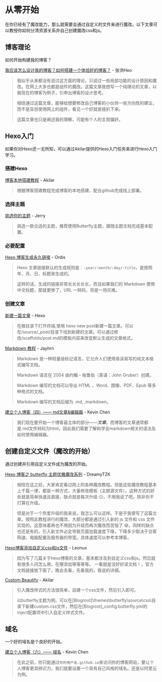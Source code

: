# 从零开始

在你已经有了魔改能力，那么就需要会通过自定义的文件来进行魔改。以下文章可以教授你如何分清资源关系并自己创建魔改css和js。

## 博客理论

如何开始构建我的博客？

[我应该怎么设计我的博客？如何搭建一个体验好的博客？](https://blog.zhheo.com/p/30c885b3.html) - 张洪Heo

> 我似乎从来都没有说过这方面的理论，只说过一些局部功能的设计原因和魔改。在网上大多也都是组件的魔改。这篇文章我想写一个纯理论的文章，以我现在的博客为例子，引申出博客的设计思考。
>
> 相信通过这篇文章，能够给想要修改自己博客的小伙伴一些方向性的建议，而不是盲目使用网上的组件，看见一个好就直接扒下来。
>
> 这篇文章也只是阐述我的理解，可能有个人的主观偏好。

## Hexo入门

如果你对Hexo还一无所知，可以通过Akilar提供的Hexo入门任务来进行Hexo入门学习。

### 搭建Hexo

[博客本地搭建教程](https://akilar.top/posts/6ef63e2d/) - Akilar

> 根据博客搭建教程完成博客的本地搭建，配合github完成线上部署。

### 选择主题

[挑选你的主题](https://butterfly.js.org/) - Jerry

> 挑选一款合适的主题，推荐使用Butterfly主题，跟随主题文档完成基本配置。

### 必要配置

[Hexo 博客生成永久链接](https://imbhj.com/posts/b6a99401/) - Ordis

> Hexo 文章链接默认的生成规则是：`:year/:month/:day/:title`，是按照年、月、日、标题来生成的。
>
> 这样的话，生成的链接非常长长长长长，而且如果我们的 Markdown 使用中文标题，那就更惨了，URL 一转码，将是一场灾难。

### 创建文章

[新建一篇文章](https://hexo.io/zh-cn/docs/writing) - Hexo

> 在根目录下打开终端,使用 hexo new post新建一篇文章。可以在/source/_post/目录下找到新建的文章。可以通过修改/scaffolds/post.md的模板内容来改变默认生成的文章格式。

[Markdown 教程](https://blog.jayhrn.com/posts/c079e252.html) - Jayhrn

> Markdown 是一种轻量级标记语言，它允许人们使用易读易写的纯文本格式编写文档。
>
> Markdown 语言在 2004 由约翰・格鲁伯（英语：John Gruber）创建。
>
> Markdown 编写的文档可以导出 HTML 、Word、图像、PDF、Epub 等多种格式的文档。
>
> Markdown 编写的文档后缀为 .md, .markdown。

[建立个人博客（四）—— md文章&编辑器](https://sheerkvc.top/2022/08/30/11.markdown&typora/) - Kevin Chen

> 我们现在要开始一个博客最主体的部分——***文章***，而博客的文章通常都是.md文件转码为html，因此我们需要了解和学会markdown相关的语法及如何使用编辑器。

## 创建自定义文件（魔改的开始）

通过创建并引用自定义文件成为魔改的开始。

[Hexo 博客之 butterfly 主题优雅魔改系列](https://www.antmoe.com/posts/a811d614/) - DreamyTZK

> 相信在这之前，大家肯定看过网上的各种魔改教程。但是这些魔改教程基本上千篇一律，都是一种方式，大量修改模板（主题源文件）。这种方式的好处就是简单快速且直接，缺点就是每次升级 😏，不用我说了吧。除非你不打算在升级。
>
> 但是对于一个热爱升级的我来说，我怎么可以这样。于是乎我便写了这篇文章。按照此教程进行的魔改，大部分都是通过引入新的 js 文件和 css 文件实现的。这意味着再也不用因为升级而再次魔改而苦恼了 😄。同样的缺点也还是有的，引入新文件必定导致页面加载速度下降，下降多少取决于访客网速、电脑配置及服务器的带宽。具体速度可以参考本博客。

[Hexo博客添加自定义css和js文件](https://blog.leonus.cn/2022/custom.html) - Leonus

> 因为写了几篇关于hexo博客的文章，基本都涉及到自定义css和js。然后就有很多人问怎么用，在哪添加等等等等。
一看就是没好好读文档！，官方文档链接放下面了，晚会去看，先看我的，我说的详细。

[Custom Beautify](https://akilar.top/posts/ebf20e02/) - Akilar

> 引入魔改样式的方法很简单，自建一个css文件，然后引入即可。
>
> 以butterfly主题为例。可以在[Blogroot]\themes\butterfly\source\css\目录下新建custom.css文件，然后在[Blogroot]\_config.butterfly.yml的inject配置项中引入自定义样式文件。

## 域名

一个好的域名是个良好的开始。

[建立个人博客（六）—— 域名](https://sheerkvc.top/2022/08/30/13.blog's%20domain/) - Kevin Chen

> 在此之前，你只能通过`你的用户名.github.io`来访问你的博客网站，要让个人博客更具辨识力，我们就要设置一个具有自己风格的域名。还是以阿里云为例。